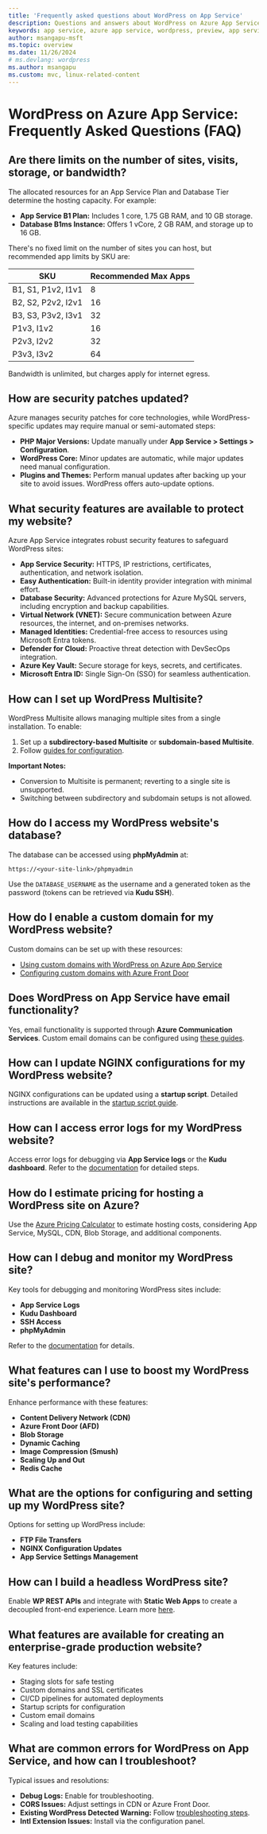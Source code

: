 ```yaml
---
title: 'Frequently asked questions about WordPress on App Service'
description: Questions and answers about WordPress on Azure App Service.
keywords: app service, azure app service, wordpress, preview, app service on linux, plugins, mysql flexible server, wordpress on linux, php
author: msangapu-msft
ms.topic: overview
ms.date: 11/26/2024
# ms.devlang: wordpress
ms.author: msangapu
ms.custom: mvc, linux-related-content
---
```

# WordPress on Azure App Service: Frequently Asked Questions (FAQ)

## Are there limits on the number of sites, visits, storage, or bandwidth?

The allocated resources for an App Service Plan and Database Tier determine the hosting capacity. For example:

- **App Service B1 Plan:** Includes 1 core, 1.75 GB RAM, and 10 GB storage.
- **Database B1ms Instance:** Offers 1 vCore, 2 GB RAM, and storage up to 16 GB.

There's no fixed limit on the number of sites you can host, but recommended app limits by SKU are:

| **SKU**           | **Recommended Max Apps** |
|--------------------|---------------------------|
| B1, S1, P1v2, I1v1 | 8                         |
| B2, S2, P2v2, I2v1 | 16                        |
| B3, S3, P3v2, I3v1 | 32                        |
| P1v3, I1v2         | 16                        |
| P2v3, I2v2         | 32                        |
| P3v3, I3v2         | 64                        |

Bandwidth is unlimited, but charges apply for internet egress.

## How are security patches updated?

Azure manages security patches for core technologies, while WordPress-specific updates may require manual or semi-automated steps:

- **PHP Major Versions:** Update manually under **App Service > Settings > Configuration**.
- **WordPress Core:** Minor updates are automatic, while major updates need manual configuration.
- **Plugins and Themes:** Perform manual updates after backing up your site to avoid issues. WordPress offers auto-update options.

## What security features are available to protect my website?

Azure App Service integrates robust security features to safeguard WordPress sites:

- **App Service Security:** HTTPS, IP restrictions, certificates, authentication, and network isolation.
- **Easy Authentication:** Built-in identity provider integration with minimal effort.
- **Database Security:** Advanced protections for Azure MySQL servers, including encryption and backup capabilities.
- **Virtual Network (VNET):** Secure communication between Azure resources, the internet, and on-premises networks.
- **Managed Identities:** Credential-free access to resources using Microsoft Entra tokens.
- **Defender for Cloud:** Proactive threat detection with DevSecOps integration.
- **Azure Key Vault:** Secure storage for keys, secrets, and certificates.
- **Microsoft Entra ID:** Single Sign-On (SSO) for seamless authentication.

## How can I set up WordPress Multisite?

WordPress Multisite allows managing multiple sites from a single installation. To enable:

1. Set up a **subdirectory-based Multisite** or **subdomain-based Multisite**.
2. Follow [guides for configuration](#).

**Important Notes:**
- Conversion to Multisite is permanent; reverting to a single site is unsupported.
- Switching between subdirectory and subdomain setups is not allowed.

## How do I access my WordPress website's database?

The database can be accessed using **phpMyAdmin** at:

`https://<your-site-link>/phpmyadmin`

Use the `DATABASE_USERNAME` as the username and a generated token as the password (tokens can be retrieved via **Kudu SSH**).

## How do I enable a custom domain for my WordPress website?

Custom domains can be set up with these resources:

- [Using custom domains with WordPress on Azure App Service](#)
- [Configuring custom domains with Azure Front Door](#)

## Does WordPress on App Service have email functionality?

Yes, email functionality is supported through **Azure Communication Services**. Custom email domains can be configured using [these guides](#).

## How can I update NGINX configurations for my WordPress website?

NGINX configurations can be updated using a **startup script**. Detailed instructions are available in the [startup script guide](#).

## How can I access error logs for my WordPress website?

Access error logs for debugging via **App Service logs** or the **Kudu dashboard**. Refer to the [documentation](#) for detailed steps.

## How do I estimate pricing for hosting a WordPress site on Azure?

Use the [Azure Pricing Calculator](#) to estimate hosting costs, considering App Service, MySQL, CDN, Blob Storage, and additional components.

## How can I debug and monitor my WordPress site?

Key tools for debugging and monitoring WordPress sites include:

- **App Service Logs**
- **Kudu Dashboard**
- **SSH Access**
- **phpMyAdmin**

Refer to the [documentation](#) for details.

## What features can I use to boost my WordPress site's performance?

Enhance performance with these features:

- **Content Delivery Network (CDN)**
- **Azure Front Door (AFD)**
- **Blob Storage**
- **Dynamic Caching**
- **Image Compression (Smush)**
- **Scaling Up and Out**
- **Redis Cache**

## What are the options for configuring and setting up my WordPress site?

Options for setting up WordPress include:

- **FTP File Transfers**
- **NGINX Configuration Updates**
- **App Service Settings Management**

## How can I build a headless WordPress site?

Enable **WP REST APIs** and integrate with **Static Web Apps** to create a decoupled front-end experience. Learn more [here](#).

## What features are available for creating an enterprise-grade production website?

Key features include:

- Staging slots for safe testing
- Custom domains and SSL certificates
- CI/CD pipelines for automated deployments
- Startup scripts for configuration
- Custom email domains
- Scaling and load testing capabilities

## What are common errors for WordPress on App Service, and how can I troubleshoot?

Typical issues and resolutions:

- **Debug Logs:** Enable for troubleshooting.
- **CORS Issues:** Adjust settings in CDN or Azure Front Door.
- **Existing WordPress Detected Warning:** Follow [troubleshooting steps](#).
- **Intl Extension Issues:** Install via the configuration panel.
